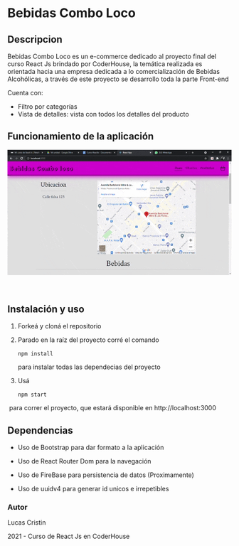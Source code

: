 # Bebidas Combo Loco 

## Descripcion 

Bebidas Combo Loco es un e-commerce dedicado al proyecto final del curso React Js brindado por CoderHouse, la temática realizada es orientada hacia una empresa dedicada a lo comercialización de Bebidas Alcohólicas, a través de este proyecto se desarrollo toda la parte Front-end

Cuenta con:
- Filtro por categorías
- Vista de detalles: vista con todos los detalles del producto
 

## Funcionamiento de la aplicación
![Bebidas combo loco en funcionamiento](https://github.com/LucasCristin23/Repositorio-eccomerse-LucasCristin/blob/main/public/images/Funcionamiento%20de%20la%20aplicacion.gif)

​
## Instalación y uso

1. Forkeá y cloná el repositorio

2. Parado en la raíz del proyecto corré el comando 
​
   ```
   npm install
   ```
    para instalar todas las dependecias del proyecto

3. Usá 
​
   ```
   npm start
   ```
​
    para correr el proyecto, que estará disponible en http://localhost:3000

## Dependencias

- Uso de Bootstrap para dar formato a la aplicación

- Uso de React Router Dom para la navegación

- Uso de FireBase para persistencia de datos (Proximamente)

- Uso de uuidv4 para generar id unicos e irrepetibles


### Autor

Lucas Cristin

2021 - Curso de React Js en CoderHouse